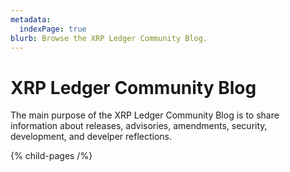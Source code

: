```yaml
---
metadata:
  indexPage: true
blurb: Browse the XRP Ledger Community Blog.
---
```

# XRP Ledger Community Blog

The main purpose of the XRP Ledger Community Blog is to share information about releases, advisories, amendments, security, development, and develper reflections.

{% child-pages /%}
